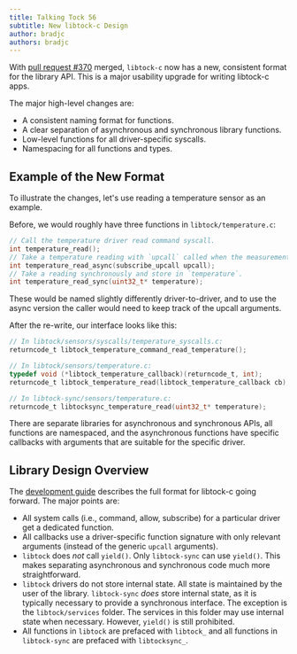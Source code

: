 ```yaml
---
title: Talking Tock 56
subtitle: New libtock-c Design
author: bradjc
authors: bradjc
---
```


With [pull request #370](https://github.com/tock/libtock-c/pull/370) merged,
`libtock-c` now has a new, consistent format for the library API. This is a
major usability upgrade for writing libtock-c apps.

The major high-level changes are:

- A consistent naming format for functions.
- A clear separation of asynchronous and synchronous library functions.
- Low-level functions for all driver-specific syscalls.
- Namespacing for all functions and types.


Example of the New Format
-------------------------

To illustrate the changes, let's use reading a temperature sensor as an example.

Before, we would roughly have three functions in `libtock/temperature.c`:

```c
// Call the temperature driver read command syscall.
int temperature_read();
// Take a temperature reading with `upcall` called when the measurement is ready.
int temperature_read_async(subscribe_upcall upcall);
// Take a reading synchronously and store in `temperature`.
int temperature_read_sync(uint32_t* temperature);
```

These would be named slightly differently driver-to-driver, and to use the async
version the caller would need to keep track of the upcall arguments.

After the re-write, our interface looks like this:

```c
// In libtock/sensors/syscalls/temperature_syscalls.c:
returncode_t libtock_temperature_command_read_temperature();

// In libtock/sensors/temperature.c:
typedef void (*libtock_temperature_callback)(returncode_t, int);
returncode_t libtock_temperature_read(libtock_temperature_callback cb);

// In libtock-sync/sensors/temperature.c:
returncode_t libtocksync_temperature_read(uint32_t* temperature);
```

There are separate libraries for asynchronous and synchronous APIs, all
functions are namespaced, and the asynchronous functions have specific callbacks
with arguments that are suitable for the specific driver.


Library Design Overview
-----------------------

The [development
guide](https://github.com/tock/libtock-c/blob/master/doc/guide.md) describes the
full format for libtock-c going forward. The major points are:

- All system calls (i.e., command, allow, subscribe) for a particular driver get
  a dedicated function.
- All callbacks use a driver-specific function signature with only relevant
  arguments (instead of the generic `upcall` arguments).
- `libtock` does _not_ call `yield()`. Only `libtock-sync` can use `yield()`.
  This makes separating asynchronous and synchronous code much more
  straightforward.
- `libtock` drivers do not store internal state. All state is maintained by the
  user of the library. `libtock-sync` _does_ store internal state, as it is
  typically necessary to provide a synchronous interface. The exception is the
  `libtock/services` folder. The services in this folder may use internal state
  when necessary. However, `yield()` is still prohibited.
- All functions in `libtock` are prefaced with `libtock_` and all functions in
  `libtock-sync` are prefaced with `libtocksync_`.
